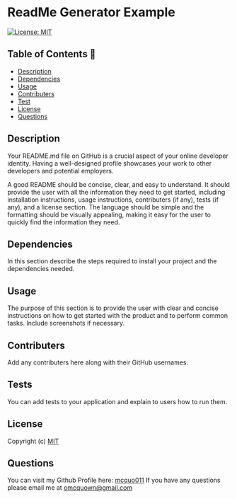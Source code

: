 # ReadMe Generator Example
  [![License: MIT](https://img.shields.io/badge/License-MIT-yellow.svg)](https://opensource.org/licenses/MIT)

 ## Table of Contents 📑

  * [Description](#description)
  * [Dependencies](#dependencies)
  * [Usage](#usage)
  * [Contributers](#contributers)
  * [Test](#tests)
  * [License](#license)
  * [Questions](#questions)

  ## Description 

  Your README.md file on GitHub is a crucial aspect of your online developer identity. Having a well-designed profile showcases your work to other developers and potential employers. 

 A good README should be concise, clear, and easy to understand. It should provide the user with all the information they need to get started, including installation instructions, usage instructions, contributers (if any), tests (if any), and a license section. The language should be simple and the formatting should be visually appealing, making it easy for the user to quickly find the information they need.

  ## Dependencies  

In this section describe the steps required to install your project and the dependencies needed. 

  ## Usage 

The purpose of this section is to provide the user with clear and concise instructions on how to get started with the product and to perform common tasks. Include screenshots if necessary. 

  ## Contributers 

  Add any contributers here along with their GitHub usernames. 

  ## Tests 

  You can add tests to your application and explain to users how to run them.

  ## License 
  
  Copyright (c)
  [MIT](https://opensource.org/licenses/MIT)

  ## Questions 

  You can visit my Github Profile here: [mcquo011](https://github.com/mcquo011/) 
  If you have any questions please email me at omcquown@gmail.com
  
